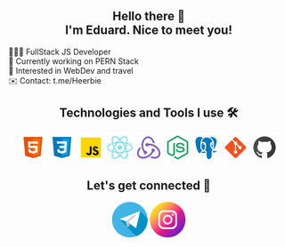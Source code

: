 <h2 align=center>Hello there 👋<br> I'm Eduard. Nice to meet you!</h2>

<p center>
👨🏻‍💻 FullStack JS Developer<br>
👾 Currently working on PERN Stack<br>
🚀 Interested in WebDev and travel<br>
✉️ Contact: t.me/Heerbie
</p>

<h2 align=center>Technologies and Tools I use 🛠️</h2>
<div align=center>
  <a href='#'><img src='/img/icons8-html-5-48.png'></img></a>
  <a href='#'><img src='/img/icons8-css3-48.png'></img></a>
  <a href='#'><img src='/img/icons8-javascript-48.png'></img></a>
  <a href='#'><img src='/img/icons8-react-native-48.png'></img></a>
  <a href='#'><img src='/img/icons8-redux-48.png'></img></a>
  <a href='#'><img src='/img/icons8-node-js-48.png'></img></a>
  <a href='#'><img src='/img/icons8-postgresql-48.png'></img></a>
  <a href='#'><img src='/img/icons8-git-48.png'></img></a>
  <a href='#'><img src='/img/icons8-github-48.png'></img></a>
</div>


<h2 align=center>Let's get connected 🤝</h2>
<div align=center>
  <a href='t.me/Heerbie'><img src='/img/telegram.png'></img></a>
  <a href='instagram.com/udontlike_'><img src='/img/instagram.png'></img></a>
</div>

<!--
**edw-nmv/edw-nmv** is a ✨ _special_ ✨ repository because its `README.md` (this file) appears on your GitHub profile.

Here are some ideas to get you started:

- 🔭 I’m currently working on ...
- 🌱 I’m currently learning ...
- 👯 I’m looking to collaborate on ...
- 🤔 I’m looking for help with ...
- 💬 Ask me about ...
- 📫 How to reach me: ...
- 😄 Pronouns: ...
- ⚡ Fun fact: ...
-->
